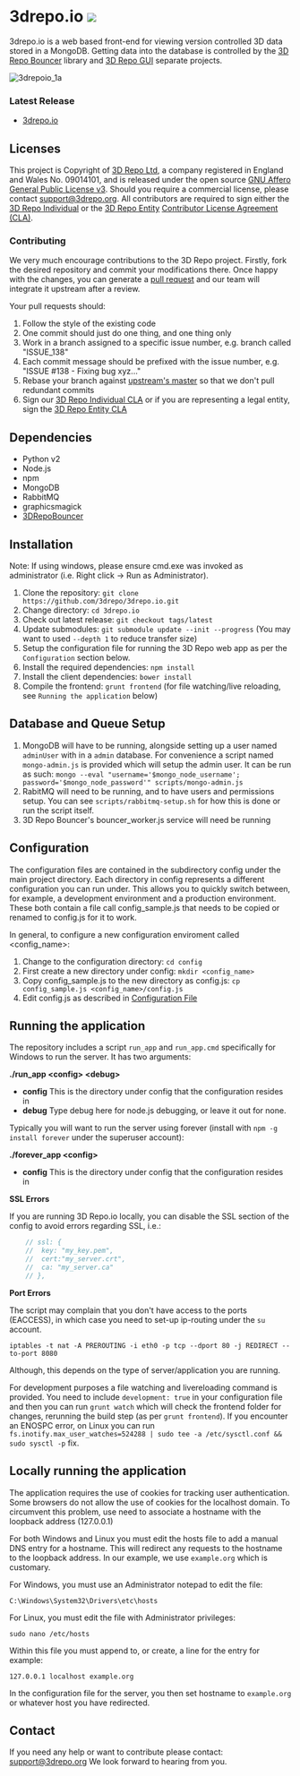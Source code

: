 3drepo.io ![](https://travis-ci.org/3drepo/3drepo.io.svg?branch=master)
=========

3drepo.io is a web based front-end for viewing version controlled 3D data stored in a MongoDB. Getting data into the database is controlled by the [3D Repo Bouncer](https://github.com/3drepo/3drepobouncer) library and [3D Repo GUI](https://github.com/3drepo/3drepogui) separate projects.

![3drepoio_1a](https://cloud.githubusercontent.com/assets/3008807/12302435/09590660-ba1d-11e5-8bab-c95de3f788c5.jpg)

### Latest Release
* [3drepo.io](https://github.com/3drepo/3drepo.io/releases/tag/latest)

## Licenses
This project is Copyright of [3D Repo Ltd](http://3drepo.org), a company registered in England and Wales No. 09014101, and is released under the open source [GNU Affero General Public License v3](http://www.gnu.org/licenses/agpl-3.0.en.html). Should you require a commercial license, please contact [support@3drepo.org](mailto:support@3drepo.org). All contributors are required to sign either the [3D Repo Individual](https://gist.github.com/jozefdobos/e177af804c9bcd217b73) or the [3D Repo Entity](https://gist.github.com/jozefdobos/c7c4c1c18cfb211c45d2) [Contributor License Agreement (CLA)](https://en.wikipedia.org/wiki/Contributor_License_Agreement).

### Contributing
We very much encourage contributions to the 3D Repo project. Firstly, fork the desired repository and commit your modifications there. Once happy with the changes, you can generate a [pull request](https://help.github.com/articles/using-pull-requests/) and our team will integrate it upstream after a review.

Your pull requests should:

1. Follow the style of the existing code
2. One commit should just do one thing, and one thing only
3. Work in a branch assigned to a specific issue number, e.g. branch called "ISSUE_138"
4. Each commit message should be prefixed with the issue number, e.g. "ISSUE #138 - Fixing bug xyz..."
5. Rebase your branch against [upstream's master](https://help.github.com/articles/merging-an-upstream-repository-into-your-fork/) so that we don't pull redundant commits
6. Sign our [3D Repo Individual CLA](https://gist.github.com/jozefdobos/e177af804c9bcd217b73) or if you are representing a legal entity, sign the [3D Repo Entity CLA](https://gist.github.com/jozefdobos/c7c4c1c18cfb211c45d2)

Dependencies
------------

* Python v2
* Node.js
* npm 
* MongoDB
* RabbitMQ 
* graphicsmagick
* [3DRepoBouncer](https://github.com/3drepo/3drepobouncer)

Installation
------------

Note: If using windows, please ensure cmd.exe was invoked as administrator (i.e. Right click -> Run as Administrator).

1. Clone the repository: `git clone https://github.com/3drepo/3drepo.io.git`
2. Change directory: `cd 3drepo.io`
3. Check out latest release: `git checkout tags/latest`
4. Update submodules: `git submodule update --init --progress` (You may want to used `--depth 1` to reduce transfer size)
5. Setup the configuration file for running the 3D Repo web app as per the `Configuration` section below.
6. Install the required dependencies: `npm install`  
7. Install the client dependencies: `bower install`  
8. Compile the frontend: `grunt frontend` (for file watching/live reloading, see `Running the application` below)

Database and Queue Setup 
------------

1. MongoDB will have to be running, alongside setting up a user named `adminUser` with in a `admin` database. For convenience a script named `mongo-admin.js` is provided which will setup the admin user. It can be run as such: `mongo --eval "username='$mongo_node_username'; password='$mongo_node_password'" scripts/mongo-admin.js` 
2. RabitMQ will need to be running, and to have users and permissions setup. You can see `scripts/rabbitmq-setup.sh` for how this is done or run the script itself.
3. 3D Repo Bouncer's bouncer_worker.js service will need be running

Configuration
-------------

The configuration files are contained in the subdirectory config under the main project directory. 
Each directory in config represents a different configuration you can run under. This allows you to quickly switch between, for example, a development environment and a production environment. These both contain a file call config_sample.js that needs to be copied or renamed to config.js for it to work.

In general, to configure a new configuration enviroment called <config_name>:
 
1. Change to the configuration directory: `cd config`
2. First create a new directory under config: `mkdir <config_name>`
3. Copy config\_sample.js to the new directory as config.js: `cp config_sample.js <config_name>/config.js`
4. Edit config.js as described in [Configuration File](https://github.com/3drepo/3drepo.io/wiki/Configuration-File)

Running the application
-----------------------

The repository includes a script `run_app` and `run_app.cmd` specifically for Windows to run the server. It has two arguments:

**./run_app \<config\> \<debug\>**
* **config** This is the directory under config that the configuration resides in
* **debug** Type debug here for node.js debugging, or leave it out for none.
  
Typically you will want to run the server using forever (install with `npm -g install forever` under the superuser account):

**./forever_app \<config\>**
* **config** This is the directory under config that the configuration resides in

**SSL Errors**

If you are running 3D Repo.io locally, you can disable the SSL section of the config to avoid errors regarding SSL, i.e.:

```javascript
	// ssl: {
	// 	key: "my_key.pem",
	// 	cert:"my_server.crt",
	// 	ca: "my_server.ca"
	// },
```

**Port Errors**

The script may complain that you don't have access to the ports (EACCESS), in which case you need to set-up ip-routing under the `su` account.

`iptables -t nat -A PREROUTING -i eth0 -p tcp --dport 80 -j REDIRECT --to-port 8080`

Although, this depends on the type of server/application you are running.

For development purposes a file watching and livereloading command is provided. You need to include `development: true` in your configuration file and then you can run `grunt watch` which will check the frontend folder for changes, rerunning the build step (as per `grunt frontend`). If you encounter an ENOSPC error, on Linux you can run `fs.inotify.max_user_watches=524288 | sudo tee -a /etc/sysctl.conf && sudo sysctl -p` fix.

Locally running the application
-------------------------------

The application requires the use of cookies for tracking user authentication. Some browsers do not
allow the use of cookies for the localhost domain. To circumvent this problem, use need to associate
a hostname with the loopback address (127.0.0.1)

For both Windows and Linux you must edit the hosts file to add a manual DNS entry for a hostname. This will 
redirect any requests to the hostname to the loopback address. In our example, we use `example.org` which is customary.

For Windows, you must use an Administrator notepad to edit the file:

`C:\Windows\System32\Drivers\etc\hosts`

For Linux, you must edit the file with Administrator privileges:

`sudo nano /etc/hosts`

Within this file you must append to, or create, a line for the entry for example:

`127.0.0.1 localhost example.org`

In the configuration file for the server, you then set hostname to `example.org` or whatever host you have redirected.

Contact
-------

If you need any help or want to contribute please contact: [support@3drepo.org](mailto:support@3drepo.org)
We look forward to hearing from you.
